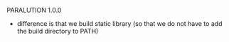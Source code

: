 PARALUTION 1.0.0
- difference is that we build static library (so that we do not have to add the build directory to PATH)